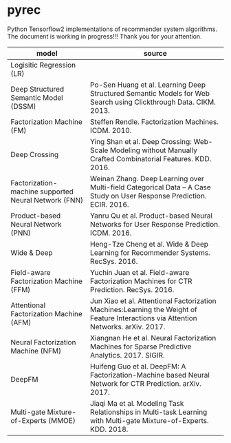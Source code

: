 # pyrec

Python Tensorflow2 implementations of recommender system algorithms. The document is working in progress!!! Thank you for your attention.

|model|source|
|----|----|
|Logisitic Regression (LR)||
|Deep Structured Semantic Model (DSSM)|Po-Sen Huang et al. Learning Deep Structured Semantic Models for Web Search using Clickthrough Data. CIKM. 2013.|
|Factorization Machine (FM)|Steffen Rendle. Factorization Machines. ICDM. 2010.|
|Deep Crossing|Ying Shan et al. Deep Crossing: Web-Scale Modeling without Manually Crafted Combinatorial Features. KDD. 2016.|
|Factorization-machine supported Neural Network (FNN)|Weinan Zhang. Deep Learning over Multi-field Categorical Data – A Case Study on User Response Prediction. ECIR. 2016.|
|Product-based Neural Network (PNN)|Yanru Qu et al. Product-based Neural Networks for User Response Prediction. ICDM. 2016.|
|Wide & Deep|Heng-Tze Cheng et al. Wide & Deep Learning for Recommender Systems. RecSys. 2016.|
|Field-aware Factorization Machine (FFM)|Yuchin Juan et al. Field-aware Factorization Machines for CTR Prediction. RecSys. 2016.|
|Attentional Factorization Machine (AFM)|Jun Xiao et al. Attentional Factorization Machines:Learning the Weight of Feature Interactions via Attention Networks. arXiv. 2017.|
|Neural Factorization Machine (NFM)|Xiangnan He et al. Neural Factorization Machines for Sparse Predictive Analytics. 2017. SIGIR.|
|DeepFM|Huifeng Guo et al. DeepFM: A Factorization-Machine based Neural Network for CTR Prediction. arXiv. 2017.|
|Multi-gate Mixture-of-Experts (MMOE)|Jiaqi Ma et al. Modeling Task Relationships in Multi-task Learning with Multi-gate Mixture-of-Experts. KDD. 2018.|